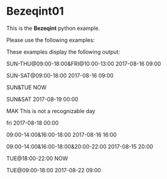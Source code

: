 # Bezeqint01

 This is the __Bezeqint__ python example.

Please use the following examples:

These examples display the following output:

SUN-THU@09:00-18:00&FRI@10:00-13:00
    2017-08-16 09:00

 SUN-SAT@09:00-18:00
    2017-08-16 09:00

 SUN&TUE
    NOW

 SUN&SAT
    2017-08-19 00:00

 MAK
    This is not a recognizable day

 fri
    2017-08-18 00:00

09:00-14:00&16:00-18:00
    2017-08-16 16:00

09:00-14:00&16:00-18:00&20:00-22:00
    2017-08-15 20:00

TUE@18:00-22:00
    NOW

TUE@09:00-18:00
    2017-08-22 09:00